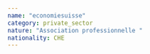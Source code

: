 ```yaml
---
name: "economiesuisse"
category: private_sector
nature: "Association professionnelle "
nationality: CHE
---
```

    
